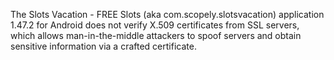 The Slots Vacation - FREE Slots (aka com.scopely.slotsvacation) application 1.47.2 for Android does not verify X.509 certificates from SSL servers, which allows man-in-the-middle attackers to spoof servers and obtain sensitive information via a crafted certificate.